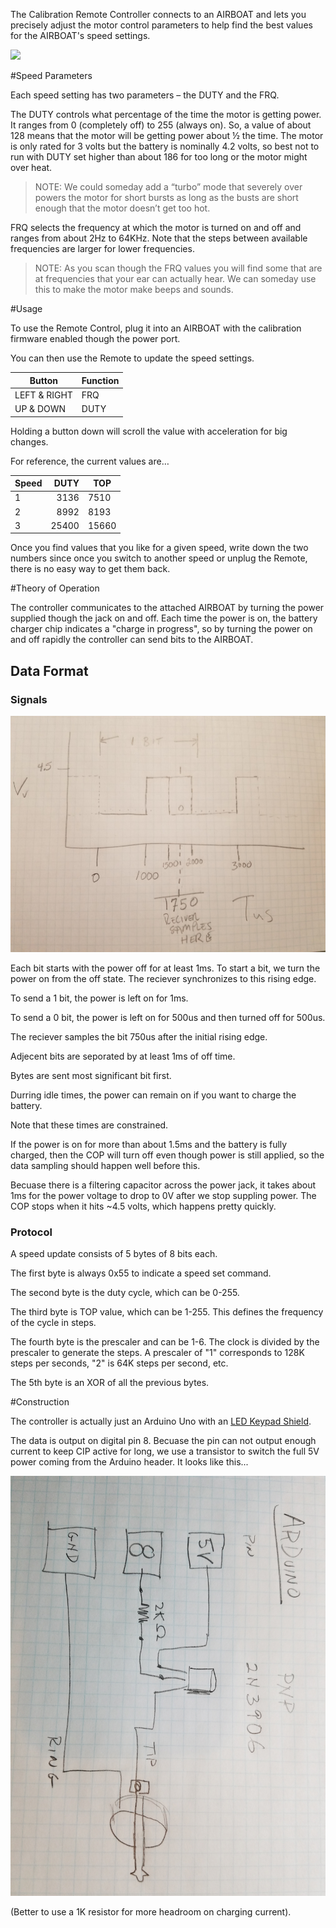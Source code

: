 The Calibration Remote Controller connects to an AIRBOAT and lets you precisely adjust the motor control parameters to help find the best values for the AIRBOAT's speed settings. 
 
<img src="DSC08125.JPG">

#Speed Parameters

Each speed setting has two parameters – the DUTY and the FRQ. 

The DUTY controls what percentage of the time the motor is getting power. It ranges from 0 (completely off) to 255 (always on). So, a value of about 128 means that the motor will be getting power about ½ the time. The motor is only rated for 3 volts but the battery is nominally 4.2 volts, so best not to run with DUTY set higher than about 186 for too long or the motor might over heat. 

>NOTE: We could someday add a “turbo” mode that severely over powers the motor for short bursts as long as the busts are short enough that the motor doesn’t get too hot. 

FRQ selects the frequency at which the motor is turned on and off and ranges from about 2Hz to 64KHz. Note that the steps between available frequencies are larger for lower frequencies.

>NOTE: As you scan though the FRQ values you will find some that are at frequencies that your ear can actually hear. We can someday use this to make the motor make beeps and sounds. 


#Usage

To use the Remote Control, plug it into an AIRBOAT with the calibration firmware enabled though the power port. 

You can then use the Remote to update the speed settings.

|Button|Function|
|-|-|
|LEFT & RIGHT|FRQ
|UP & DOWN|DUTY

Holding a button down will scroll the value with acceleration for big changes. 

For reference, the current values are…

|Speed|DUTY|TOP|
|----|----:|----|
|1|3136|7510|
|2|8992|8193|
|3|25400|15660|

Once you find values that you like for a given speed, write down the two numbers since once you switch to another speed or unplug the Remote, there is no easy way to get them back. 

#Theory of Operation

The controller communicates to the attached AIRBOAT by turning the power supplied though the jack on and off. Each time the power is on, the battery charger chip indicates a "charge in progress", so by turning the power on and off rapidly the controller can send bits to the AIRBOAT.

## Data Format

### Signals

![](controller-signals.jpg)

Each bit starts with the power off for at least 1ms. To start a bit, we turn the power on from the off state. The reciever synchronizes to this rising edge. 

To send a 1 bit, the power is left on for 1ms.

To send a 0 bit, the power is left on for 500us and then turned off for 500us.

The reciever samples the bit 750us after the initial rising edge. 

Adjecent bits are seporated by at least 1ms of off time.

Bytes are sent most significant bit first. 

Durring idle times, the power can remain on if you want to charge the battery. 

Note that these times are constrained. 

If the power is on for more than about 1.5ms and the battery is fully charged, then the COP will turn off even though power is still applied, so the data sampling should happen well before this. 

Becuase there is a filtering capacitor across the power jack, it takes about 1ms for the power voltage to drop to 0V after we stop suppling power. The COP stops when it hits ~4.5 volts, which happens pretty quickly. 


### Protocol

A speed update consists of 5 bytes of 8 bits each.

The first byte is always 0x55 to indicate a speed set command. 

The second byte is the duty cycle, which can be 0-255. 

The third byte is TOP value, which can be 1-255. This defines the frequency of the cycle in steps. 

The fourth byte is the prescaler and can be 1-6. The clock is divided by the prescaler to generate the steps. A prescaler of "1" corresponds to 128K steps per seconds, "2" is 64K steps per second, etc.   

The 5th byte is an XOR of all the previous bytes. 

#Construction

The controller is actually just an Arduino Uno with an [LED Keypad Shield](http://www.dfrobot.com/wiki/index.php?title=Arduino_LCD_KeyPad_Shield_%28SKU:_DFR0009%29). 

The data is output on digital pin 8. Becuase the pin can not output enough current to keep  CIP active for long, we use a transistor to switch the full 5V power coming from the Arduino header. It looks like this...

![](Controller-circuit.jpg)

(Better to use a 1K resistor for more headroom on charging current). 